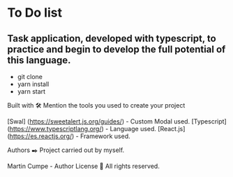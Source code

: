 # To Do list
## Task application, developed with typescript, to practice and begin to develop the full potential of this language.


* git clone
* yarn install
* yarn start

Built with 🛠️
Mention the tools you used to create your project

[Swal] (https://sweetalert.js.org/guides/) - Custom Modal used.
[Typescript] (https://www.typescriptlang.org/) - Language used.
[React.js] (https://es.reactjs.org/) - Framework used.

Authors ✒️
Project carried out by myself.

Martin Cumpe - Author
License 📄
All rights reserved.
